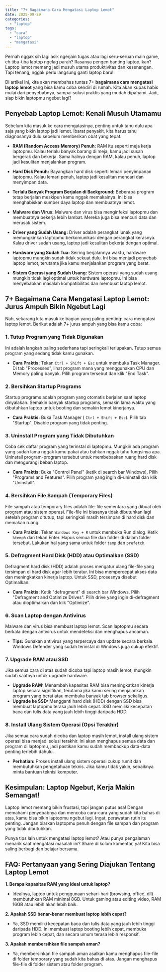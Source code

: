 ```yaml
---
title: "7+ Bagaimana Cara Mengatasi Laptop Lemot"
date: 2025-09-29
categories: 
  - "laptop"
tags: 
  - "cara"
  - "laptop"
  - "mengatasi"
---
```


Pernah nggak sih lagi asik ngerjain tugas atau lagi seru-seruan main game, eh tiba-tiba laptop ngelag parah? Rasanya pengen banting laptop, kan? Laptop lemot memang jadi musuh utama produktivitas dan kesenangan. Tapi tenang, nggak perlu langsung ganti laptop baru!

Di artikel ini, kita akan membahas tuntas 7+ **bagaimana cara mengatasi laptop lemot** yang bisa kamu coba sendiri di rumah. Kita akan kupas habis mulai dari penyebabnya, sampai solusi praktis yang mudah dipahami. Jadi, siap bikin laptopmu ngebut lagi?

## Penyebab Laptop Lemot: Kenali Musuh Utamamu

Sebelum kita masuk ke cara mengatasinya, penting untuk tahu dulu apa saja yang bikin laptop jadi lemot. Ibarat penyakit, kita harus tahu diagnosanya dulu sebelum memberikan obat yang tepat.

- **RAM (Random Access Memory) Penuh:** RAM itu seperti meja kerja laptopmu. Kalau terlalu banyak barang di meja, kamu jadi susah bergerak dan bekerja. Sama halnya dengan RAM, kalau penuh, laptop jadi kesulitan menjalankan program.
    
- **Hard Disk Penuh:** Bayangkan hard disk seperti lemari penyimpanan laptopmu. Kalau lemari penuh, laptop jadi kesulitan mencari dan menyimpan data.
    
- **Terlalu Banyak Program Berjalan di Background:** Beberapa program tetap berjalan meskipun kamu nggak memakainya. Ini bisa menghabiskan sumber daya laptop dan membuatnya lemot.
    
- **Malware dan Virus:** Malware dan virus bisa menginfeksi laptopmu dan membuatnya bekerja lebih lambat. Mereka juga bisa mencuri data dan merusak sistem.
    
- **Driver yang Sudah Usang:** Driver adalah perangkat lunak yang memungkinkan laptopmu berkomunikasi dengan perangkat kerasnya. Kalau driver sudah usang, laptop jadi kesulitan bekerja dengan optimal.
    
- **Hardware yang Sudah Tua:** Seiring berjalannya waktu, hardware laptopmu mungkin sudah tidak sekuat dulu. Ini bisa menjadi penyebab laptop lemot, terutama jika kamu menjalankan program yang berat.
    
- **Sistem Operasi yang Sudah Usang:** Sistem operasi yang sudah usang mungkin tidak lagi optimal untuk hardware laptopmu. Ini bisa menyebabkan masalah kompatibilitas dan membuat laptop lemot.
    

## 7+ Bagaimana Cara Mengatasi Laptop Lemot: Jurus Ampuh Bikin Ngebut Lagi

Nah, sekarang kita masuk ke bagian yang paling penting: cara mengatasi laptop lemot. Berikut adalah 7+ jurus ampuh yang bisa kamu coba:

### 1\. Tutup Program yang Tidak Digunakan

Ini adalah langkah paling sederhana tapi seringkali terlupakan. Tutup semua program yang sedang tidak kamu gunakan.

- **Cara Praktis:** Tekan `Ctrl + Shift + Esc` untuk membuka Task Manager. Di tab "Processes", lihat program mana yang menggunakan CPU dan Memory paling banyak. Pilih program tersebut dan klik "End Task".

### 2\. Bersihkan Startup Programs

Startup programs adalah program yang otomatis berjalan saat laptop dinyalakan. Semakin banyak startup programs, semakin lama waktu yang dibutuhkan laptop untuk booting dan semakin lemot kinerjanya.

- **Cara Praktis:** Buka Task Manager ( `Ctrl + Shift + Esc`). Pilih tab "Startup". Disable program yang tidak penting.

### 3\. Uninstall Program yang Tidak Dibutuhkan

Coba cek daftar program yang terinstal di laptopmu. Mungkin ada program yang sudah lama nggak kamu pakai atau bahkan nggak tahu fungsinya apa. Uninstall program-program tersebut untuk membebaskan ruang hard disk dan mengurangi beban laptop.

- **Cara Praktis:** Buka "Control Panel" (ketik di search bar Windows). Pilih "Programs and Features". Pilih program yang ingin di-uninstall dan klik "Uninstall".

### 4\. Bersihkan File Sampah (Temporary Files)

File sampah atau temporary files adalah file-file sementara yang dibuat oleh program atau sistem operasi. File-file ini biasanya tidak dibutuhkan lagi setelah program ditutup, tapi seringkali masih tersimpan di hard disk dan memakan ruang.

- **Cara Praktis:** Tekan `Windows Key + R` untuk membuka Run dialog. Ketik `%temp%` dan tekan Enter. Hapus semua file dan folder di dalam folder tersebut. Lakukan hal yang sama untuk folder `temp` dan `prefetch`.

### 5\. Defragment Hard Disk (HDD) atau Optimalkan (SSD)

Defragment hard disk (HDD) adalah proses mengatur ulang file-file yang tersimpan di hard disk agar lebih teratur. Ini bisa mempercepat akses data dan meningkatkan kinerja laptop. Untuk SSD, prosesnya disebut Optimalkan.

- **Cara Praktis:** Ketik "defragment" di search bar Windows. Pilih "Defragment and Optimize Drives". Pilih drive yang ingin di-defragment atau dioptimalkan dan klik "Optimize".

### 6\. Scan Laptop dengan Antivirus

Malware dan virus bisa membuat laptop lemot. Scan laptopmu secara berkala dengan antivirus untuk mendeteksi dan menghapus ancaman.

- **Tips:** Gunakan antivirus yang terpercaya dan update secara berkala. Windows Defender yang sudah terinstal di Windows juga cukup efektif.

### 7\. Upgrade RAM atau SSD

Jika semua cara di atas sudah dicoba tapi laptop masih lemot, mungkin sudah saatnya untuk upgrade hardware.

- **Upgrade RAM:** Menambah kapasitas RAM bisa meningkatkan kinerja laptop secara signifikan, terutama jika kamu sering menjalankan program yang berat atau membuka banyak tab browser sekaligus.
- **Upgrade ke SSD:** Mengganti hard disk (HDD) dengan SSD bisa membuat laptopmu terasa jauh lebih cepat. SSD memiliki kecepatan baca dan tulis data yang jauh lebih tinggi daripada HDD.

### 8\. Install Ulang Sistem Operasi (Opsi Terakhir)

Jika semua cara sudah dicoba dan laptop masih lemot, install ulang sistem operasi bisa menjadi solusi terakhir. Ini akan menghapus semua data dan program di laptopmu, jadi pastikan kamu sudah membackup data-data penting terlebih dahulu.

- **Perhatian:** Proses install ulang sistem operasi cukup rumit dan membutuhkan pengetahuan teknis. Jika kamu tidak yakin, sebaiknya minta bantuan teknisi komputer.

## Kesimpulan: Laptop Ngebut, Kerja Makin Semangat!

Laptop lemot memang bikin frustasi, tapi jangan putus asa! Dengan memahami penyebabnya dan mencoba cara-cara yang sudah kita bahas di atas, kamu bisa bikin laptopmu ngebut lagi. Ingat, perawatan rutin itu penting. Jangan biarkan laptopmu penuh dengan file sampah dan program yang tidak dibutuhkan.

Punya tips lain untuk mengatasi laptop lemot? Atau punya pengalaman menarik saat mengatasi masalah ini? Share di kolom komentar, ya! Kita bisa saling berbagi dan belajar bersama.

## FAQ: Pertanyaan yang Sering Diajukan Tentang Laptop Lemot

**1\. Berapa kapasitas RAM yang ideal untuk laptop?**

- Idealnya, laptop untuk penggunaan sehari-hari (browsing, office, dll) membutuhkan RAM minimal 8GB. Untuk gaming atau editing video, RAM 16GB atau lebih akan lebih baik.

**2\. Apakah SSD benar-benar membuat laptop lebih cepat?**

- Ya, SSD memiliki kecepatan baca dan tulis data yang jauh lebih tinggi daripada HDD. Ini membuat laptop booting lebih cepat, membuka program lebih cepat, dan secara umum terasa lebih responsif.

**3\. Apakah membersihkan file sampah aman?**

- Ya, membersihkan file sampah aman asalkan kamu menghapus file-file di folder temporary yang sudah kita bahas di atas. Jangan menghapus file-file di folder sistem atau folder program.
